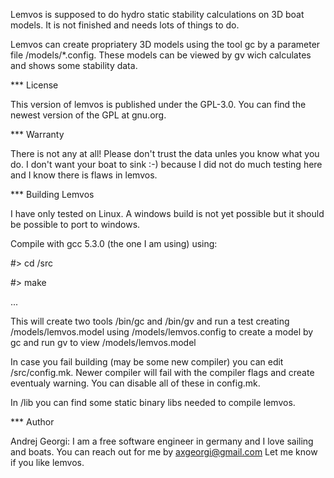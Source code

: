 Lemvos is supposed to do hydro static stability calculations on 3D boat models.
It is not finished and needs lots of things to do.

Lemvos can create propriatery 3D models using the tool gc by a parameter file <lemvos>/models/*.config.
These models can be viewed by gv wich calculates and shows some stability data.

*** License

This version of lemvos is published under the GPL-3.0. You can find the newest version of the GPL at gnu.org.


*** Warranty

There is not any at all! Please don't trust the data unles you know what you do.
I don't want your boat to sink :-) because I did not do much testing here and I know there is flaws in lemvos.


*** Building Lemvos

I have only tested on Linux. A windows build is not yet possible but it should be possible to port to windows.

Compile with gcc 5.3.0 (the one I am using) using:
  
#> cd <lemvos>/src
  
#> make
  
...

This will create two tools <lemvos>/bin/gc and <lemvos>/bin/gv 
and run a test creating <lemvos>/models/lemvos.model 
using <lemvos>/models/lemvos.config to create a model by gc
and run gv to view <lemvos>/models/lemvos.model

In case you fail building (may be some new compiler) you can edit <lemvos>/src/config.mk.
Newer compiler will fail with the compiler flags and create eventualy warning. 
You can disable all of these in config.mk.

In <lemvos>/lib you can find some static binary libs needed to compile lemvos.


*** Author

Andrej Georgi: I am a free software engineer in germany and I love sailing and boats. 
You can reach out for me by axgeorgi@gmail.com
Let me know if you like lemvos.
